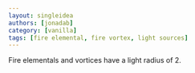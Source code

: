 ```yaml
---
layout: singleidea
authors: [jonadab]
category: [vanilla]
tags: [fire elemental, fire vortex, light sources]
---
```

Fire elementals and vortices have a light radius of 2.
